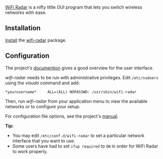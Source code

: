 [WiFi Radar](https://wifi-radar.tuxfamily.org/) is a nifty little GUI program that lets you switch wireless networks with ease.

## Installation

[Install](/index.php/Install "Install") the [wifi-radar](https://www.archlinux.org/packages/?name=wifi-radar) package.

## Configuration

The project's [documention](https://wifi-radar.tuxfamily.org/support/user-manual.html) gives a good overview for the user interface.

*wifi-radar* needs to be run with administrative privileges. Edit `/etc/sudoers` using the *visudo* command and add:

```
*yourusername*     ALL=(ALL) NOPASSWD: /usr/sbin/wifi-radar

```

Then, run *wifi-radar* from your application menu to view the available networks or to configure your setup.

For configuration file options, see the project's [manual](https://wifi-radar.tuxfamily.org/support/user-manual.html).

**Tip:**

*   You may edit `/etc/conf.d/wifi-radar` to set a particular network interface that you want to use.
*   Some users have had to set `ifup required` to `ON` in order for WiFi Radar to work properly.